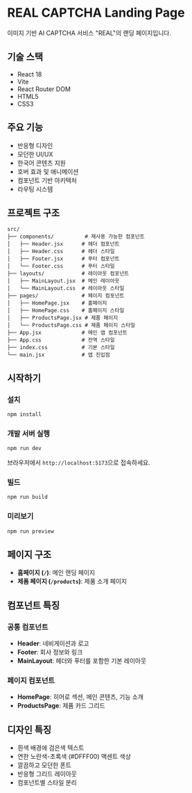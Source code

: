 # REAL CAPTCHA Landing Page

이미지 기반 AI CAPTCHA 서비스 "REAL"의 랜딩 페이지입니다.

## 기술 스택

- React 18
- Vite
- React Router DOM
- HTML5
- CSS3

## 주요 기능

- 반응형 디자인
- 모던한 UI/UX
- 한국어 콘텐츠 지원
- 호버 효과 및 애니메이션
- 컴포넌트 기반 아키텍처
- 라우팅 시스템

## 프로젝트 구조

```
src/
├── components/          # 재사용 가능한 컴포넌트
│   ├── Header.jsx      # 헤더 컴포넌트
│   ├── Header.css      # 헤더 스타일
│   ├── Footer.jsx      # 푸터 컴포넌트
│   └── Footer.css      # 푸터 스타일
├── layouts/            # 레이아웃 컴포넌트
│   ├── MainLayout.jsx  # 메인 레이아웃
│   └── MainLayout.css  # 레이아웃 스타일
├── pages/              # 페이지 컴포넌트
│   ├── HomePage.jsx    # 홈페이지
│   ├── HomePage.css    # 홈페이지 스타일
│   ├── ProductsPage.jsx # 제품 페이지
│   └── ProductsPage.css # 제품 페이지 스타일
├── App.jsx             # 메인 앱 컴포넌트
├── App.css             # 전역 스타일
├── index.css           # 기본 스타일
└── main.jsx            # 앱 진입점
```

## 시작하기

### 설치

```bash
npm install
```

### 개발 서버 실행

```bash
npm run dev
```

브라우저에서 `http://localhost:5173`으로 접속하세요.

### 빌드

```bash
npm run build
```

### 미리보기

```bash
npm run preview
```

## 페이지 구조

- **홈페이지 (`/`)**: 메인 랜딩 페이지
- **제품 페이지 (`/products`)**: 제품 소개 페이지

## 컴포넌트 특징

### 공통 컴포넌트
- **Header**: 네비게이션과 로고
- **Footer**: 회사 정보와 링크
- **MainLayout**: 헤더와 푸터를 포함한 기본 레이아웃

### 페이지 컴포넌트
- **HomePage**: 히어로 섹션, 메인 콘텐츠, 기능 소개
- **ProductsPage**: 제품 카드 그리드

## 디자인 특징

- 흰색 배경에 검은색 텍스트
- 연한 노란색-초록색 (#DFFF00) 액센트 색상
- 깔끔하고 모던한 폰트
- 반응형 그리드 레이아웃
- 컴포넌트별 스타일 분리
